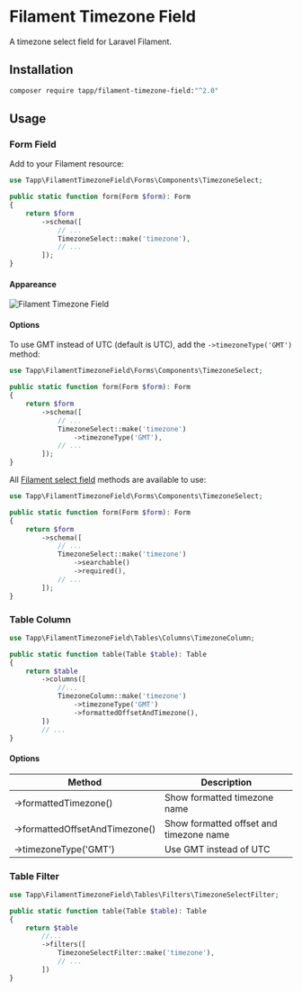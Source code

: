 # Filament Timezone Field

A timezone select field for Laravel Filament.

## Installation

```bash
composer require tapp/filament-timezone-field:"^2.0"
```

## Usage

### Form Field

Add to your Filament resource:

```php
use Tapp\FilamentTimezoneField\Forms\Components\TimezoneSelect;

public static function form(Form $form): Form
{
    return $form
        ->schema([
            // ...
            TimezoneSelect::make('timezone'),
            // ...
        ]);
}
```

#### Appareance

![Filament Timezone Field](https://raw.githubusercontent.com/TappNetwork/filament-timezone-field/main/docs/filament-timezone-field.png)

#### Options

To use GMT instead of UTC (default is UTC), add the `->timezoneType('GMT')` method:

```php
use Tapp\FilamentTimezoneField\Forms\Components\TimezoneSelect;

public static function form(Form $form): Form
{
    return $form
        ->schema([
            // ...
            TimezoneSelect::make('timezone')
                ->timezoneType('GMT'),
            // ...
        ]);
}
```

All [Filament select field](https://filamentphp.com/docs/2.x/forms/fields#select) methods are available to use:

```php
use Tapp\FilamentTimezoneField\Forms\Components\TimezoneSelect;

public static function form(Form $form): Form
{
    return $form
        ->schema([
            // ...
            TimezoneSelect::make('timezone')
                ->searchable()
                ->required(),
            // ...
        ]);
}
```

### Table Column

```php
use Tapp\FilamentTimezoneField\Tables\Columns\TimezoneColumn;

public static function table(Table $table): Table
{
    return $table
        ->columns([
            //...
            TimezoneColumn::make('timezone')
                ->timezoneType('GMT')
                ->formattedOffsetAndTimezone(),
        ])
        // ...
}
```

#### Options

| Method | Description |
| --- | --- |
| ->formattedTimezone()  | Show formatted timezone name |
| ->formattedOffsetAndTimezone() | Show formatted offset and timezone name |
| ->timezoneType('GMT') | Use GMT instead of UTC  |

### Table Filter

```php
use Tapp\FilamentTimezoneField\Tables\Filters\TimezoneSelectFilter;

public static function table(Table $table): Table
{
    return $table
        //...
        ->filters([
            TimezoneSelectFilter::make('timezone'),
            // ...
        ])
}
```
